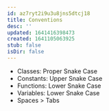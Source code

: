 ```yaml
---
id: az7ryt2i9u3u8jns5dtcj18
title: Conventions
desc: ''
updated: 1641416398473
created: 1641105063925
stub: false
isDir: false
---
```



- Classes: Proper Snake Case
- Constants: Upper Snake Case
- Functions: Lower Snake Case
- Variables: Lower Snake Case
- Spaces > Tabs
